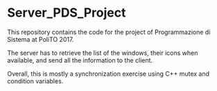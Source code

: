 # Server_PDS_Project

This repository contains the code for the project of Programmazione di Sistema at PoliTO 2017.

The server has to retrieve the list of the windows, their icons when available, and send all the information to the client.

Overall, this is mostly a synchronization exercise using C++ mutex and condition variables.
